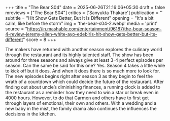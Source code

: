 +++
title = "The Bear S04"
date = 2025-06-26T21:16:06+05:30
draft = false
mreviews = ["The Bear S04"]
critics = ['Sanyukta Thakare']
publication = ''
subtitle = "Hit Show Gets Better, But It Is Different"
opening = "It's a bit calm, like before the storm"
img = 'the-bear-s04-2.webp'
media = 'print'
source = "https://in.mashable.com/entertainment/96187/the-bear-season-4-review-jeremy-allen-white-ayo-edebiris-hit-show-gets-better-but-its-different"
score = 8
+++

The makers have returned with another season explores the culinary world through the restaurant and its highly talented staff. The show has been around for three seasons and always give at least 3-4 perfect episodes per season. Can the same be said for this one? Yes. Season 4 takes a little while to kick off but it does. And when it does there is so much more to look for. The new episodes begins right after season 3 as they begin to feel the wrath of a countdown which could decide the future of the restaurant. After finding out about uncle’s diminishing finances, a running clock is added to the restaurant as a reminder how they need to win a star or break even in 4000 hours. However, to do that Carmen and others have to first get through layers of emotional, their own and others. With a wedding and a new baby in the mist, the family drama also continues the influences the decisions in the kitchen.
